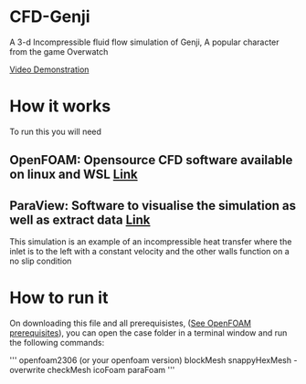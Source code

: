 # CFD-Genji
A 3-d Incompressible fluid flow simulation of Genji, A popular character from the game Overwatch

[Video Demonstration](case/export.avi)

# How it works
To run this you will need

## OpenFOAM: Opensource CFD software available on linux and WSL [Link](https://www.openfoam.com)

## ParaView: Software to visualise the simulation as well as extract data [Link](https://www.paraview.org)

This simulation is an example of an incompressible heat transfer where the inlet is to the left with a constant velocity and the other walls function on a no slip condition

# How to run it

On downloading this file and all prerequisistes, ([See OpenFOAM prerequisites](https://www.openfoam.com/documentation/system-requirements)), you can open the case folder in a terminal window and run the following commands:

'''
  openfoam2306 (or your openfoam version)
  blockMesh
  snappyHexMesh -overwrite
  checkMesh
  icoFoam
  paraFoam
'''
